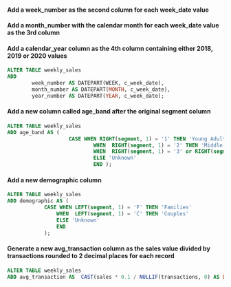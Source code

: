 #### Add a week_number as the second column for each week_date value
#### Add a month_number with the calendar month for each week_date value as the 3rd column
#### Add a calendar_year column as the 4th column containing either 2018, 2019 or 2020 values
```sql
ALTER TABLE weekly_sales
ADD
		week_number AS DATEPART(WEEK, c_week_date),
		month_number AS DATEPART(MONTH, c_week_date),
		year_number AS DATEPART(YEAR, c_week_date);
```

#### Add a new column called age_band after the original segment column
```sql
ALTER TABLE weekly_sales
ADD age_band AS (
					CASE WHEN RIGHT(segment, 1) = '1' THEN 'Young Adults' 
							WHEN  RIGHT(segment, 1) = '2' THEN 'Middle Aged'
							WHEN  RIGHT(segment, 1) = '3' or RIGHT(segment, 1) = '4' THEN 'Retirees'
							ELSE 'Unknown'
							END	);
```

#### Add a new demographic column
```sql
ALTER TABLE weekly_sales
ADD demographic AS (
			CASE WHEN LEFT(segment, 1) = 'F' THEN 'Families' 
				WHEN  LEFT(segment, 1) = 'C' THEN 'Couples'
				ELSE 'Unknown'
				END	
            );
```

#### Generate a new avg_transaction column as the sales value divided by transactions rounded to 2 decimal places for each record
```sql
ALTER TABLE weekly_sales
ADD avg_transaction AS  CAST(sales * 0.1 / NULLIF(transactions, 0) AS DECIMAL(18, 2));
```

